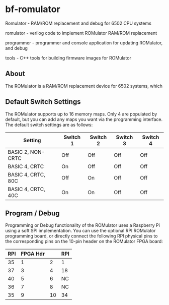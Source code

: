 # bf-romulator
Romulator - RAM/ROM replacement and debug for 6502 CPU systems

romulator - verilog code to implement ROMulator RAM/ROM replacement

programmer - programmer and console application for updating ROMulator, and debug

tools - C++ tools for building firmware images for ROMulator

## About

The ROMulator is a RAM/ROM replacement device for 6502 systems, which 


## Default Switch Settings

The ROMulator supports up to 16 memory maps. Only 4 are populated by default, but you can add any maps you want via the programming interface.
The default switch settings are as follows:

|Setting            |Switch 1   |Switch 2   |Switch 3   |Switch 4   |
|-------------------|-----------|-----------|-----------|-----------|
|BASIC 2, NON-CRTC  |Off        |Off        |Off        |Off        |
|BASIC 4, CRTC      |On         |Off        |Off        |Off        |
|BASIC 4, CRTC, 80C |Off        |On         |Off        |Off        |
|BASIC 4, CRTC, 40C |On         |On         |Off        |Off        |


## Program / Debug

Programming or Debug functionality of the ROMulator uses a Raspberry Pi using a soft SPI implementation. 
You can use the optional RPI ROMulator programming board, or directly connect the following RPI physical pins to the corresponding pins on the 10-pin header on the ROMulator FPGA board:


|RPI     |FPGA Hdr|        |RPI |
|--------|--------|--------|----|
|35      |1       |2       |1   |
|37      |3       |4       |18  |
|40      |5       |6       |NC  |
|36      |7       |8       |NC  |
|35      |9       |10      |34  |
